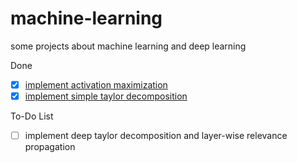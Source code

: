 # machine-learning

some projects about machine learning and deep learning

Done
- [x] [implement activation maximization](https://github.com/Thomaszz4/machine-learning/blob/main/sources/markdown/avtivation_maximization.md)
- [x] [implement simple taylor decomposition](https://github.com/Thomaszz4/machine-learning/blob/main/sources/markdown/simple_taylor_decpmposition.md)

To-Do List
- [ ] implement deep taylor decomposition and layer-wise relevance propagation
